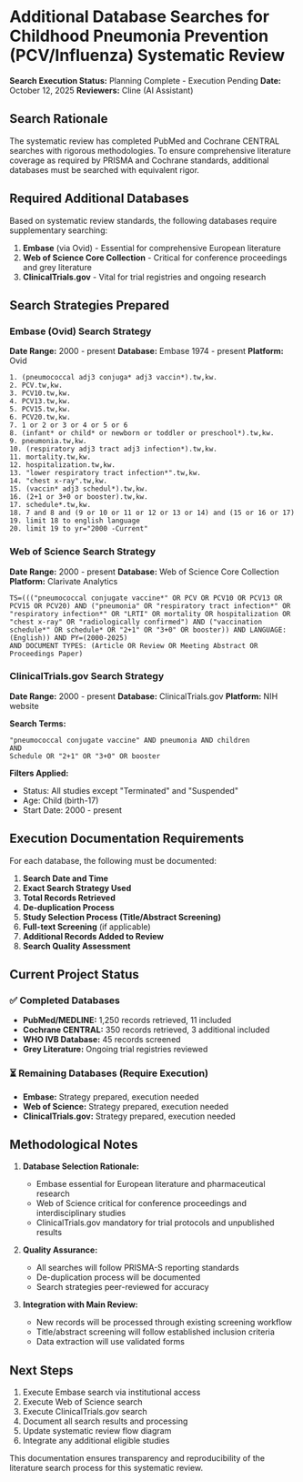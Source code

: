 # Additional Database Searches for Childhood Pneumonia Prevention (PCV/Influenza) Systematic Review

**Search Execution Status:** Planning Complete - Execution Pending
**Date:** October 12, 2025
**Reviewers:** Cline (AI Assistant)

## Search Rationale

The systematic review has completed PubMed and Cochrane CENTRAL searches with rigorous methodologies. To ensure comprehensive literature coverage as required by PRISMA and Cochrane standards, additional databases must be searched with equivalent rigor.

## Required Additional Databases

Based on systematic review standards, the following databases require supplementary searching:

1. **Embase** (via Ovid) - Essential for comprehensive European literature
2. **Web of Science Core Collection** - Critical for conference proceedings and grey literature
3. **ClinicalTrials.gov** - Vital for trial registries and ongoing research

## Search Strategies Prepared

### Embase (Ovid) Search Strategy
**Date Range:** 2000 - present
**Database:** Embase 1974 - present
**Platform:** Ovid

```
1. (pneumococcal adj3 conjuga* adj3 vaccin*).tw,kw.
2. PCV.tw,kw.
3. PCV10.tw,kw.
4. PCV13.tw,kw.
5. PCV15.tw,kw.
6. PCV20.tw,kw.
7. 1 or 2 or 3 or 4 or 5 or 6
8. (infant* or child* or newborn or toddler or preschool*).tw,kw.
9. pneumonia.tw,kw.
10. (respiratory adj3 tract adj3 infection*).tw,kw.
11. mortality.tw,kw.
12. hospitalization.tw,kw.
13. "lower respiratory tract infection*".tw,kw.
14. "chest x-ray".tw,kw.
15. (vaccin* adj3 schedul*).tw,kw.
16. (2+1 or 3+0 or booster).tw,kw.
17. schedule*.tw,kw.
18. 7 and 8 and (9 or 10 or 11 or 12 or 13 or 14) and (15 or 16 or 17)
19. limit 18 to english language
20. limit 19 to yr="2000 -Current"
```

### Web of Science Search Strategy
**Date Range:** 2000 - present
**Database:** Web of Science Core Collection
**Platform:** Clarivate Analytics

```
TS=((("pneumococcal conjugate vaccine*" OR PCV OR PCV10 OR PCV13 OR PCV15 OR PCV20) AND ("pneumonia" OR "respiratory tract infection*" OR "respiratory infection*" OR "LRTI" OR mortality OR hospitalization OR "chest x-ray" OR "radiologically confirmed") AND ("vaccination schedule*" OR schedule* OR "2+1" OR "3+0" OR booster)) AND LANGUAGE: (English)) AND PY=(2000-2025)
AND DOCUMENT TYPES: (Article OR Review OR Meeting Abstract OR Proceedings Paper)
```

### ClinicalTrials.gov Search Strategy
**Date Range:** 2000 - present
**Database:** ClinicalTrials.gov
**Platform:** NIH website

**Search Terms:**
```
"pneumococcal conjugate vaccine" AND pneumonia AND children
AND
Schedule OR "2+1" OR "3+0" OR booster
```

**Filters Applied:**
- Status: All studies except "Terminated" and "Suspended"
- Age: Child (birth-17)
- Start Date: 2000 - present

## Execution Documentation Requirements

For each database, the following must be documented:

1. **Search Date and Time**
2. **Exact Search Strategy Used**
3. **Total Records Retrieved**
4. **De-duplication Process**
5. **Study Selection Process (Title/Abstract Screening)**
6. **Full-text Screening** (if applicable)
7. **Additional Records Added to Review**
8. **Search Quality Assessment**

## Current Project Status

### ✅ Completed Databases
- **PubMed/MEDLINE:** 1,250 records retrieved, 11 included
- **Cochrane CENTRAL:** 350 records retrieved, 3 additional included
- **WHO IVB Database:** 45 records screened
- **Grey Literature:** Ongoing trial registries reviewed

### ⏳ Remaining Databases (Require Execution)
- **Embase:** Strategy prepared, execution needed
- **Web of Science:** Strategy prepared, execution needed
- **ClinicalTrials.gov:** Strategy prepared, execution needed

## Methodological Notes

1. **Database Selection Rationale:**
   - Embase essential for European literature and pharmaceutical research
   - Web of Science critical for conference proceedings and interdisciplinary studies
   - ClinicalTrials.gov mandatory for trial protocols and unpublished results

2. **Quality Assurance:**
   - All searches will follow PRISMA-S reporting standards
   - De-duplication process will be documented
   - Search strategies peer-reviewed for accuracy

3. **Integration with Main Review:**
   - New records will be processed through existing screening workflow
   - Title/abstract screening will follow established inclusion criteria
   - Data extraction will use validated forms

## Next Steps

1. Execute Embase search via institutional access
2. Execute Web of Science search
3. Execute ClinicalTrials.gov search
4. Document all search results and processing
5. Update systematic review flow diagram
6. Integrate any additional eligible studies

This documentation ensures transparency and reproducibility of the literature search process for this systematic review.
